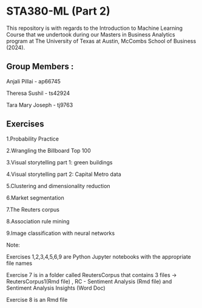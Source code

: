 # STA380-ML (Part 2)

This repository is with regards to the Introduction to Machine Learning Course that we undertook during our Masters in Business Analytics program at The University of Texas at Austin, McCombs School of Business (2024).

## Group Members : 

Anjali Pillai - ap66745 
                
Theresa Sushil - ts42924      
                
Tara Mary Joseph - tj9763  

## Exercises

1.Probability Practice

2.Wrangling the Billboard Top 100

3.Visual storytelling part 1: green buildings

4.Visual storytelling part 2: Capital Metro data

5.Clustering and dimensionality reduction

6.Market segmentation

7.The Reuters corpus

8.Association rule mining

9.Image classification with neural networks

Note: 

Exercises 1,2,3,4,5,6,9 are Python Jupyter notebooks with the appropriate file names

Exercise 7 is in a folder called ReutersCorpus that contains 3 files -> ReutersCorpus1(Rmd file) , RC - Sentiment Analysis (Rmd file) and Sentiment Analysis Insights (Word Doc)
      
Exercise 8 is an Rmd file

                
